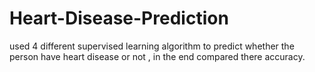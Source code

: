 # Heart-Disease-Prediction
used 4 different supervised learning algorithm to predict whether the person have heart disease or not , in the end compared there accuracy.
